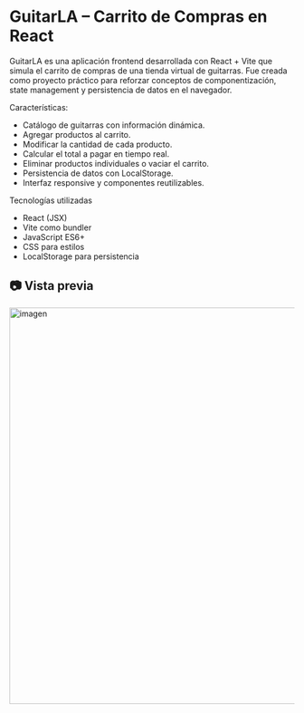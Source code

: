 # GuitarLA – Carrito de Compras en React

GuitarLA es una aplicación frontend desarrollada con React + Vite que simula el carrito de compras de una tienda virtual de guitarras.
Fue creada como proyecto práctico para reforzar conceptos de componentización, state management y persistencia de datos en el navegador.

Características:
- Catálogo de guitarras con información dinámica.
- Agregar productos al carrito.
- Modificar la cantidad de cada producto.
- Calcular el total a pagar en tiempo real.
- Eliminar productos individuales o vaciar el carrito.
- Persistencia de datos con LocalStorage.
- Interfaz responsive y componentes reutilizables.

Tecnologías utilizadas

- React (JSX)
- Vite como bundler
- JavaScript ES6+
- CSS para estilos
- LocalStorage para persistencia

## 📷 Vista previa
<img width="1500" height="700" alt="imagen" src="https://github.com/user-attachments/assets/1198e118-ae18-4ff6-b2f7-d5d76263dfb3" />
